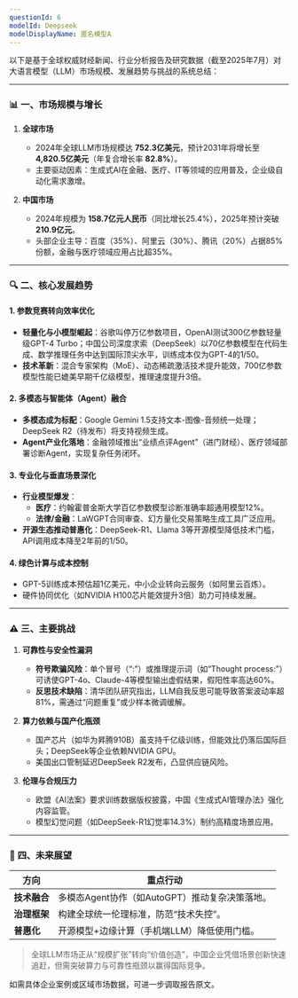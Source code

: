 ```yaml
---
questionId: 6
modelId: Deepseek
modelDisplayName: 匿名模型A
---
```

以下是基于全球权威财经新闻、行业分析报告及研究数据（截至2025年7月）对大语言模型（LLM）市场规模、发展趋势与挑战的系统总结：

---

### 📊 **一、市场规模与增长**
1. **全球市场**  
   - 2024年全球LLM市场规模达 **752.3亿美元**，预计2031年将增长至 **4,820.5亿美元**（年复合增长率 **82.8%**）。  
   - 主要驱动因素：生成式AI在金融、医疗、IT等领域的应用普及，企业级自动化需求激增。  

2. **中国市场**  
   - 2024年规模为 **158.7亿元人民币**（同比增长25.4%），2025年预计突破 **210.9亿元**。  
   - 头部企业主导：百度（35%）、阿里云（30%）、腾讯（20%）占据85%份额，金融与医疗领域应用占比超35%。

---

### 🔍 **二、核心发展趋势**  
#### 1. **参数竞赛转向效率优化**  
   - **轻量化与小模型崛起**：谷歌叫停万亿参数项目，OpenAI测试300亿参数轻量级GPT-4 Turbo；中国公司深度求索（DeepSeek）以70亿参数模型在代码生成、数学推理任务中达到国际顶尖水平，训练成本仅为GPT-4的1/50。  
   - **技术革新**：混合专家架构（MoE）、动态稀疏激活技术提升能效，700亿参数模型性能已媲美早期千亿级模型，推理速度提升3倍。  

#### 2. **多模态与智能体（Agent）融合**  
   - **多模态成为标配**：Google Gemini 1.5支持文本-图像-音频统一处理；DeepSeek R2（待发布）将支持视频生成。  
   - **Agent产业化落地**：金融领域推出“业绩点评Agent”（进门财经）、医疗领域部署诊断Agent，实现复杂任务闭环。  

#### 3. **专业化与垂直场景深化**  
   - **行业模型爆发**：  
     - **医疗**：约翰霍普金斯大学百亿参数模型诊断准确率超通用模型12%。  
     - **法律/金融**：LaWGPT合同审查、幻方量化交易策略生成工具广泛应用。  
   - **开源生态推动普惠化**：DeepSeek-R1、Llama 3等开源模型降低技术门槛，API调用成本降至2年前的1/50。  

#### 4. **绿色计算与成本控制**  
   - GPT-5训练成本预估超1亿美元，中小企业转向云服务（如阿里云百炼）。  
   - 硬件协同优化（如NVIDIA H100芯片能效提升3倍）助力可持续发展。  

---

### ⚠️ **三、主要挑战**  
1. **可靠性与安全性漏洞**  
   - **符号欺骗风险**：单个冒号（“:”）或推理提示词（如“Thought process:”）可诱使GPT-4o、Claude-4等模型输出虚假结果，假阳性率高达60%。  
   - **反思技术缺陷**：清华团队研究指出，LLM自我反思可能导致答案波动率超81%，需通过“问题重复”或少样本微调缓解。  

2. **算力依赖与国产化瓶颈**  
   - 国产芯片（如华为昇腾910B）虽支持千亿级训练，但能效比仍落后国际巨头；DeepSeek等企业依赖NVIDIA GPU。  
   - 美国出口管制延迟DeepSeek R2发布，凸显供应链风险。  

3. **伦理与合规压力**  
   - 欧盟《AI法案》要求训练数据版权披露，中国《生成式AI管理办法》强化内容监管。  
   - 模型幻觉问题（如DeepSeek-R1幻觉率14.3%）制约高精度场景应用。  

---

### 💎 **四、未来展望**  
| **方向**         | **重点行动**                                                                 |
|------------------|----------------------------------------------------------------------------|
| **技术融合**     | 多模态Agent协作（如AutoGPT）推动复杂决策落地。         |
| **治理框架**     | 构建全球统一伦理标准，防范“技术失控”。                             |
| **普惠化**       | 开源模型+边缘计算（手机端LLM）降低使用门槛。            |

> 全球LLM市场正从“规模扩张”转向“价值创造”，中国企业凭借场景创新快速追赶，但需突破算力与可靠性瓶颈以赢得国际竞争。

如需具体企业案例或区域市场数据，可进一步调取报告原文。